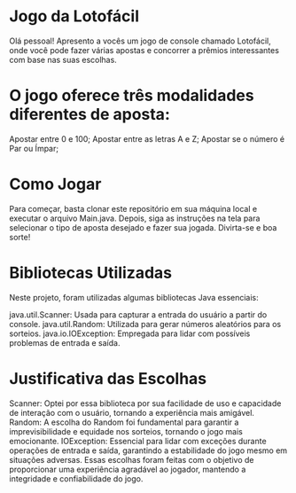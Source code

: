 # Jogo da Lotofácil
Olá pessoal! Apresento a vocês um jogo de console chamado Lotofácil, onde você pode fazer várias apostas e concorrer a prêmios interessantes com base nas suas escolhas.

# O jogo oferece três modalidades diferentes de aposta:
Apostar entre 0 e 100;
Apostar entre as letras A e Z;
Apostar se o número é Par ou Ímpar;

# Como Jogar
Para começar, basta clonar este repositório em sua máquina local e executar o arquivo Main.java. Depois, siga as instruções na tela para selecionar o tipo de aposta desejado e fazer sua jogada. Divirta-se e boa sorte!


# Bibliotecas Utilizadas
Neste projeto, foram utilizadas algumas bibliotecas Java essenciais:

java.util.Scanner: Usada para capturar a entrada do usuário a partir do console.
java.util.Random: Utilizada para gerar números aleatórios para os sorteios.
java.io.IOException: Empregada para lidar com possíveis problemas de entrada e saída.

# Justificativa das Escolhas
Scanner: Optei por essa biblioteca por sua facilidade de uso e capacidade de interação com o usuário, tornando a experiência mais amigável.
Random: A escolha do Random foi fundamental para garantir a imprevisibilidade e equidade nos sorteios, tornando o jogo mais emocionante.
IOException: Essencial para lidar com exceções durante operações de entrada e saída, garantindo a estabilidade do jogo mesmo em situações adversas.
Essas escolhas foram feitas com o objetivo de proporcionar uma experiência agradável ao jogador, mantendo a integridade e confiabilidade do jogo.
